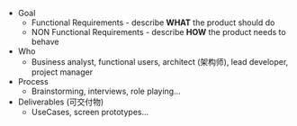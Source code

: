 - Goal
	- Functional Requirements - describe **WHAT** the product should do
	- NON Functional Requirements - describe **HOW** the product needs to behave
- Who
	- Business analyst, functional users, architect (架构师), lead developer, project manager
- Process
	- Brainstorming, interviews, role playing...
- Deliverables (可交付物)
	- UseCases, screen prototypes...
